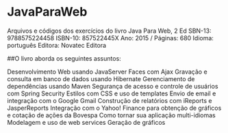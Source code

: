 # JavaParaWeb

Arquivos e códigos dos exercícios do livro Java Para Web, 2 Ed
SBN-13: 9788575224458
ISBN-10: 857522445X
Ano: 2015 / Páginas: 680
Idioma: português
Editora: Novatec Editora

##O livro aborda os seguintes assuntos:

Desenvolvimento Web usando JavaServer Faces com Ajax
Gravação e consulta em banco de dados usando Hibernate
Gerenciamento de dependências usando Maven
Segurança de acesso e controle de usuários com Spring Security
Estilos com CSS e uso de templates
Envio de email e integração com o Google Gmail
Construção de relatórios com iReports e JasperReports
Integração com o Yahoo! Finance para obtenção de gráficos e cotação de ações da Bovespa
Como tornar sua aplicação multi-idiomas
Modelagem e uso de web services
Geração de gráficos
